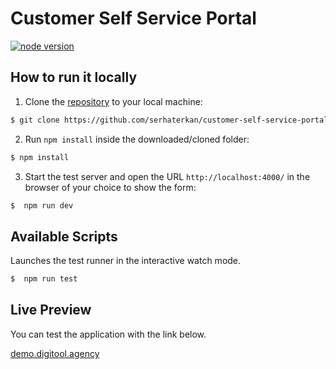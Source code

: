 # Customer Self Service Portal

[![node version](https://img.shields.io/badge/node-18.12.1-green)](https://nodejs.org/en/download/package-manager/#debian-and-ubuntu-based-linux-distributions-enterprise-linux-fedora-and-snap-packages)

## How to run it locally

1.  Clone the [repository](https://github.com/serhaterkan/customer-self-service-portal.git) to your local machine:

```bash
$ git clone https://github.com/serhaterkan/customer-self-service-portal.git
```

2. Run `npm install` inside the downloaded/cloned folder:

```bash
$ npm install
```

3. Start the test server and open the URL `http://localhost:4000/` in the browser of your choice to show the form:

```bash
$  npm run dev
```

## Available Scripts

Launches the test runner in the interactive watch mode.

```bash
$  npm run test
```

## Live Preview

You can test the application with the link below.

[demo.digitool.agency](https://demo.digitool.agency/)
